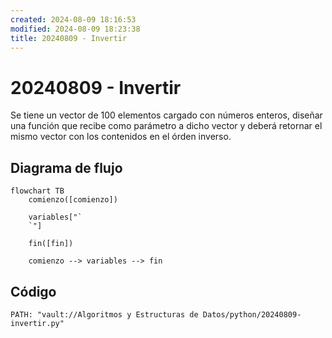 ```yaml
---
created: 2024-08-09 18:16:53
modified: 2024-08-09 18:23:38
title: 20240809 - Invertir
---
```


# 20240809 - Invertir

Se tiene un vector de 100 elementos cargado con números enteros, diseñar una función que recibe como parámetro a dicho vector y deberá retornar el mismo vector con los contenidos en el órden inverso.

## Diagrama de flujo

```mermaid
flowchart TB
	comienzo([comienzo])
    
	variables["`
	`"]
    
    fin([fin])
    
	comienzo --> variables --> fin
```

## Código

```embed-python
PATH: "vault://Algoritmos y Estructuras de Datos/python/20240809-invertir.py"
```
